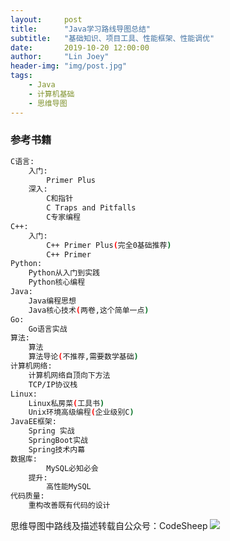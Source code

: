 ```yaml
---
layout:     post
title:      "Java学习路线导图总结"
subtitle:   "基础知识、项目工具、性能框架、性能调优"
date:       2019-10-20 12:00:00
author:     "Lin Joey"
header-img: "img/post.jpg"
tags:
    - Java
    - 计算机基础
    - 思维导图
---
```


### 参考书籍 ###
```bash
C语言:
	入门:
		Primer Plus
	深入:
		C和指针
		C Traps and Pitfalls
		C专家编程
C++:
	入门:
		C++ Primer Plus(完全0基础推荐)
		C++ Primer 
Python:
	Python从入门到实践
	Python核心编程
Java:
	Java编程思想
	Java核心技术(两卷,这个简单一点)
Go:	
	Go语言实战
算法:
	算法
	算法导论(不推荐,需要数学基础)
计算机网络:
	计算机网络自顶向下方法
	TCP/IP协议栈
Linux:
	Linux私房菜(工具书)
	Unix环境高级编程(企业级别C)
JavaEE框架:
	Spring 实战
	SpringBoot实战
	Spring技术内幕
数据库:
		MySQL必知必会
	提升:
		高性能MySQL
代码质量:
	重构改善既有代码的设计
```

思维导图中路线及描述转载自公众号：CodeSheep
![](https://linjoey-image.oss-cn-beijing.aliyuncs.com/Java学习路线.png)
